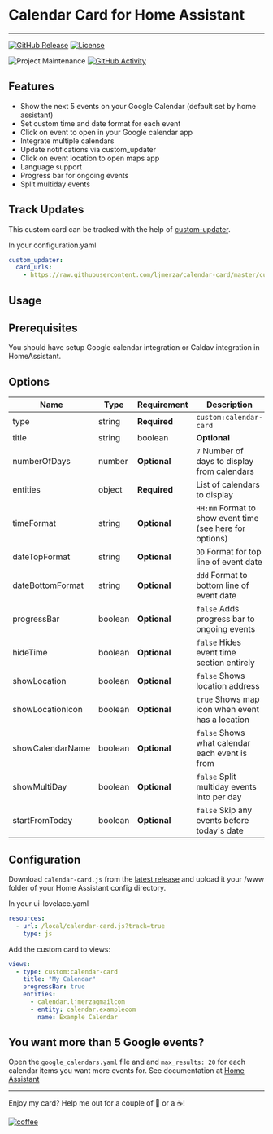 # Calendar Card for Home Assistant

---

[![GitHub Release][releases-shield]][releases]
[![License][license-shield]](LICENSE.md)

![Project Maintenance][maintenance-shield]
[![GitHub Activity][commits-shield]][commits]

## Features

* Show the next 5 events on your Google Calendar (default set by home assistant)
* Set custom time and date format for each event
* Click on event to open in your Google calendar app
* Integrate multiple calendars
* Update notifications via custom_updater
* Click on event location to open maps app
* Language support
* Progress bar for ongoing events
* Split multiday events

## Track Updates

This custom card can be tracked with the help of [custom-updater](https://github.com/custom-components/custom_updater).

In your configuration.yaml

```yaml
custom_updater:
  card_urls:
    - https://raw.githubusercontent.com/ljmerza/calendar-card/master/custom_updater.json
```

## Usage
## Prerequisites
You should have setup Google calendar integration or Caldav integration in HomeAssistant.

## Options

| Name | Type | Requirement | Description
| ---- | ---- | ------- | -----------
| type | string | **Required** | `custom:calendar-card`
| title | string|boolean | **Optional** | `Calendar` Header shown at top of card or false to hide
| numberOfDays | number | **Optional** | `7` Number of days to display from calendars
| entities | object | **Required** | List of calendars to display
| timeFormat | string | **Optional** | `HH:mm` Format to show event time (see [here](https://momentjs.com/docs/#/displaying/format/) for options)
| dateTopFormat | string | **Optional** | `DD` Format for top line of event date
| dateBottomFormat | string | **Optional** | `ddd` Format to bottom line of event date
| progressBar | boolean | **Optional** | `false` Adds progress bar to ongoing events
| hideTime | boolean | **Optional** | `false` Hides event time section entirely
| showLocation | boolean | **Optional** | `false` Shows location address
| showLocationIcon | boolean | **Optional** | `true` Shows map icon when event has a location
| showCalendarName | boolean | **Optional** | `false` Shows what calendar each event is from
| showMultiDay | boolean | **Optional** | `false` Split multiday events into per day
| startFromToday | boolean | **Optional** | `false` Skip any events before today's date

## Configuration
Download `calendar-card.js` from the [latest release](https://github.com/ljmerza/calendar-card/releases/latest) and upload it your /www folder of your Home Assistant config directory.

In your ui-lovelace.yaml

```yaml
resources:
  - url: /local/calendar-card.js?track=true
    type: js
```

Add the custom card to views:

```yaml
views:
  - type: custom:calendar-card
    title: "My Calendar"
    progressBar: true
    entities:
      - calendar.ljmerzagmailcom
      - entity: calendar.examplecom
        name: Example Calendar
```

## You want more than 5 Google events?
Open the `google_calendars.yaml` file and and `max_results: 20` for each calendar items you want more events for. See documentation at [Home Assistant](https://www.home-assistant.io/components/calendar.google/)

---

Enjoy my card? Help me out for a couple of :beers: or a :coffee:!

[![coffee](https://www.buymeacoffee.com/assets/img/custom_images/black_img.png)](https://www.buymeacoffee.com/JMISm06AD)


[commits-shield]: https://img.shields.io/github/commit-activity/y/ljmerza/calendar-card.svg?style=for-the-badge
[commits]: https://github.com/ljmerza/calendar-card/commits/master
[license-shield]: https://img.shields.io/github/license/ljmerza/calendar-card.svg?style=for-the-badge
[maintenance-shield]: https://img.shields.io/badge/maintainer-Leonardo%20Merza%20%40ljmerza-blue.svg?style=for-the-badge
[releases-shield]: https://img.shields.io/github/release/ljmerza/calendar-card.svg?style=for-the-badge
[releases]: https://github.com/ljmerza/calendar-card/releases
